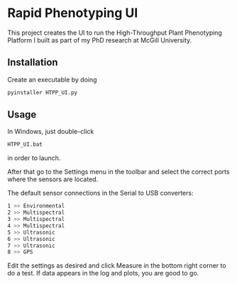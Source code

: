 # Rapid Phenotyping UI

This project creates the UI to run the High-Throughput Plant Phenotyping
Platform I built as part of my PhD research at McGill University.

## Installation

Create an executable by doing
```bash
pyinstaller HTPP_UI.py
```

## Usage

In Windows, just double-click
```bash
HTPP_UI.bat
```
in order to launch.

After that go to the Settings menu in the toolbar and select
the correct ports where the sensors are located.

The default sensor connections in the Serial to USB converters:
```bash
1 >> Environmental
2 >> Multispectral
3 >> Multispectral
4 >> Multispectral
5 >> Ultrasonic
6 >> Ultrasonic
7 >> Ultrasonic
8 >> GPS
```

Edit the settings as desired and click Measure in the bottom right corner to do
a test. If data appears in the log and plots, you are good to go.
